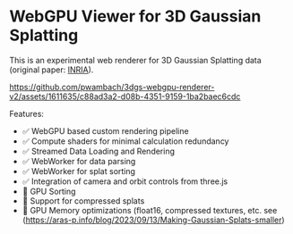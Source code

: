 # WebGPU Viewer for 3D Gaussian Splatting

This is an experimental web renderer for 3D Gaussian Splatting data (original paper: [INRIA](https://repo-sam.inria.fr/fungraph/3d-gaussian-splatting)).

https://github.com/pwambach/3dgs-webgpu-renderer-v2/assets/1611635/c88ad3a2-d08b-4351-9159-1ba2baec6cdc

Features:

- ✅ WebGPU based custom rendering pipeline
- ✅ Compute shaders for minimal calculation redundancy
- ✅ Streamed Data Loading and Rendering
- ✅ WebWorker for data parsing
- ✅ WebWorker for splat sorting
- ✅ Integration of camera and orbit controls from three.js
- 🚧 GPU Sorting
- 🚧 Support for compressed splats
- 🚧 GPU Memory optimizations (float16, compressed textures, etc. see (https://aras-p.info/blog/2023/09/13/Making-Gaussian-Splats-smaller)

